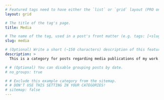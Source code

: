```yaml
---
# Featured tags need to have either the `list` or `grid` layout (PRO only).
layout: grid

# The title of the tag's page.
title: Media

# The name of the tag, used in a post's front matter (e.g. tags: [<slug>]).
slug: media

# (Optional) Write a short (~150 characters) description of this featured tag.
description: >
  This is a category for posts regarding media publications of my work.

# # (Optional) You can disable grouping posts by date.
# no_groups: true

# # Exclude this example category from the sitemap.
# # DON'T USE THIS SETTING IN YOUR CATEGORIES!
# sitemap: false
---
```

